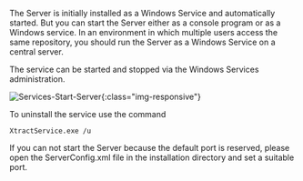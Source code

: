 The Server is initially installed as a Windows Service and automatically started. But you can start the Server either as a console program or as a Windows service. In an environment in which multiple users access the same repository, you should run the Server as a Windows Service on a central server.

The service can be started and stopped via the Windows Services administration. 

![Services-Start-Server](/img/content/Services-Start-Server.jpg){:class="img-responsive"}

To uninstall the service use the command 
```
XtractService.exe /u
```

If you can not start the Server because the default port is reserved, please open the ServerConfig.xml file in the installation directory and set a suitable port.